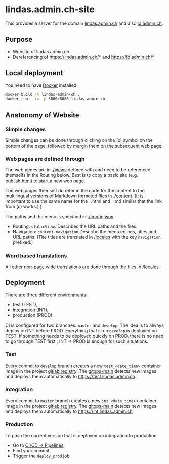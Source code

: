 # lindas.admin.ch-site

This provides a server for the domain [lindas.admin.ch](https://lindas.admin.ch) and also [ld.admin.ch](https://ld.admin.ch).

## Purpose

- Website of lindas.admin.ch
- Dereferencing of https://lindas.admin.ch/* and https://ld.admin.ch/*

## Local deployment

You need to have [Docker](https://docker.com/) installed.

```sh
docker build -t lindas-admin-ch .
docker run --rm -p 8080:8080 lindas-admin-ch
```

## Anatonomy of Website

### Simple changes

Simple changes can be done through clicking on the (c) symbol on the bottom of the page, followed by mergin them on the subsequent web page.

### Web pages are defined through

The web pages are in [./views](/views) defined with and need to be referenced themselfs in the Routing below. Best is to copy a basic site (e.g. [publish.html](/views/publish.html)) to start a new web page.

The web pages themself do refer in the code for the content to the multilingual versions of Markdown formated files in [./content](/content). (It is important to use the same name for the _.html and _.md similar that the link from (c) works.)
)

The paths and the menu is specified in [./config.json](config.json):

- Routing: `staticViews` Describes the URL paths and the files.
- Navigation: `content.navigation` Describe the menu entries, titles and URL paths. (The titles are translated in [/locales](/locales/) with the key `navigation` prefixed.)

### Word based translations

All other non-page wide translations are done through the files in [/locales](/locales/)

## Deployment

There are three different environments:

- test (TEST),
- integration (INT),
- production (PROD).

CI is configured for two branches: `master` and `develop`.
The idea is to always deploy on INT before PROD.
Everything that is on `develop` is deployed on TEST.
If something needs to be deployed quickly on PROD, there is no need to go through TEST first ; INT -> PROD is enough for such situations.

### Test

Every commit to `develop` branch creates a new `test_<date_time>` container image in the project [gitlab registry](https://gitlab.ldbar.ch/zazuko/lindas-admin-ch/container_registry/).
The [gitops-main](https://gitlab.ldbar.ch/vshn/gitops-main) detects new images and deploys them automatically to https://test.lindas.admin.ch.

### Integration

Every commit to `master` branch creates a new `int_<date_time>` container image in the project [gitlab registry](https://gitlab.ldbar.ch/zazuko/lindas-admin-ch/container_registry/).
The [gitops-main](https://gitlab.ldbar.ch/vshn/gitops-main) detects new images and deploys them automatically to https://int.lindas.admin.ch.

### Production

To push the current version that is deployed on integration to production:

- Go to [CI/CD -> Pipelines](https://gitlab.ldbar.ch/zazuko/lindas-admin-ch/-/pipelines).
- Find your commit
- Trigger the `deploy_prod` job
